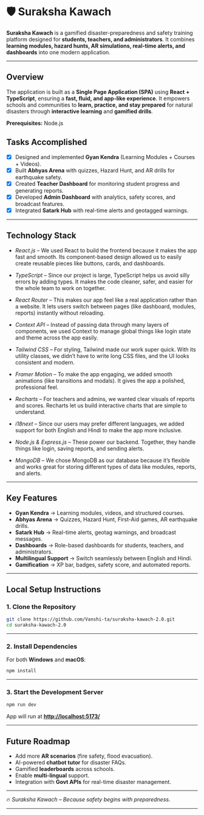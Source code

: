 # 🛡️ Suraksha Kawach

**Suraksha Kawach** is a gamified disaster-preparedness and safety training platform designed for **students, teachers, and administrators**.
It combines **learning modules, hazard hunts, AR simulations, real-time alerts, and dashboards** into one modern application.

---

## Overview

The application is built as a **Single Page Application (SPA)** using **React + TypeScript**, ensuring a **fast, fluid, and app-like experience**.
It empowers schools and communities to **learn, practice, and stay prepared** for natural disasters through **interactive learning** and **gamified drills**.

**Prerequisites:**  Node.js

## Tasks Accomplished

* [x] Designed and implemented **Gyan Kendra** (Learning Modules + Courses + Videos).
* [x] Built **Abhyas Arena** with quizzes, Hazard Hunt, and AR drills for earthquake safety.
* [x] Created **Teacher Dashboard** for monitoring student progress and generating reports.
* [x] Developed **Admin Dashboard** with analytics, safety scores, and broadcast features.
* [x] Integrated **Satark Hub** with real-time alerts and geotagged warnings.

---

## Technology Stack 

- *React.js* – We used React to build the frontend because it makes the app fast and smooth. Its component-based design allowed us to easily create reusable pieces like buttons, cards, and dashboards.  

- *TypeScript* – Since our project is large, TypeScript helps us avoid silly errors by adding types. It makes the code cleaner, safer, and easier for the whole team to work on together.  

- *React Router* – This makes our app feel like a real application rather than a website. It lets users switch between pages (like dashboard, modules, reports) instantly without reloading.  

- *Context API* – Instead of passing data through many layers of components, we used Context to manage global things like login state and theme across the app easily.  

- *Tailwind CSS* – For styling, Tailwind made our work super quick. With its utility classes, we didn’t have to write long CSS files, and the UI looks consistent and modern.  

- *Framer Motion* – To make the app engaging, we added smooth animations (like transitions and modals). It gives the app a polished, professional feel.  

- *Recharts* – For teachers and admins, we wanted clear visuals of reports and scores. Recharts let us build interactive charts that are simple to understand.  

- *i18next* – Since our users may prefer different languages, we added support for both English and Hindi to make the app more inclusive.  

- *Node.js & Express.js* – These power our backend. Together, they handle things like login, saving reports, and sending alerts.  

- *MongoDB* – We chose MongoDB as our database because it’s flexible and works great for storing different types of data like modules, reports, and alerts.  

---

## Key Features

* **Gyan Kendra** → Learning modules, videos, and structured courses.
* **Abhyas Arena** → Quizzes, Hazard Hunt, First-Aid games, AR earthquake drills.
* **Satark Hub** → Real-time alerts, geotag warnings, and broadcast messages.
* **Dashboards** → Role-based dashboards for students, teachers, and administrators.
* **Multilingual Support** → Switch seamlessly between English and Hindi.
* **Gamification** → XP bar, badges, safety score, and automated reports.

---

## Local Setup Instructions

### 1. Clone the Repository

```bash
git clone https://github.com/Vanshi-ta/suraksha-kawach-2.0.git
cd suraksha-kawach-2.0
```

---

### 2. Install Dependencies

For both **Windows** and **macOS**:

```bash
npm install
```

---

### 3. Start the Development Server

```bash
npm run dev
```

App will run at **[http://localhost:5173/](http://localhost:5173/)**

---

## Future Roadmap

* Add more **AR scenarios** (fire safety, flood evacuation).
* AI-powered **chatbot tutor** for disaster FAQs.
* Gamified **leaderboards** across schools.
* Enable **multi-lingual** support.
* Integration with **Govt APIs** for real-time disaster management.

---

🔥 *Suraksha Kawach – Because safety begins with preparedness.*

---


